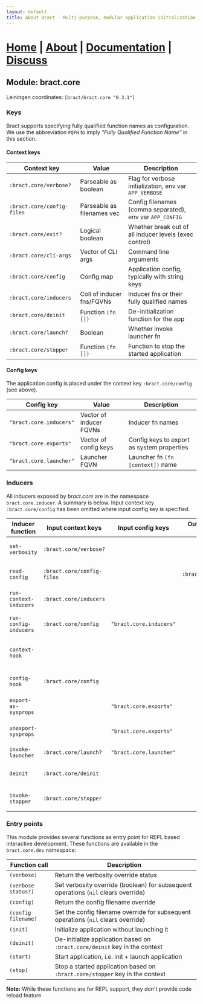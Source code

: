```yaml
---
layout: default
title: About Bract - Multi-purpose, modular application initialization framework for Clojure
---
```

# [Home](/)    |    [About](/about.html)    |    [Documentation](/documentation.html)    |    [Discuss](/discuss.html)

## Module: bract.core

Leiningen coordinates: `[bract/bract.core "0.3.1"]`


### Keys

Bract supports specifying fully qualified function names as configuration. We use the abbreviation `FQFN` to imply
_"Fully Qualified Function Name"_ in this section.

#### Context keys

| Context key                | Value                      | Description |
|----------------------------|----------------------------|-------------|
| `:bract.core/verbose?`     | Parseable as boolean       | Flag for verbose initialization, env var `APP_VERBOSE`   |
| `:bract.core/config-files` | Parseable as filenames vec | Config filenames (comma separated), env var `APP_CONFIG` |
| `:bract.core/exit?`        | Logical boolean            | Whether break out of all inducer levels (exec control)   |
| `:bract.core/cli-args`     | Vector of CLI args         | Command line arguments                         |
| `:bract.core/config`       | Config map                 | Application config, typically with string keys |
| `:bract.core/inducers`     | Coll of inducer fns/FQVNs  | Inducer fns or their fully qualified names     |
| `:bract.core/deinit`       | Function `(fn [])`         | De-initialization function for the app         |
| `:bract.core/launch?`      | Boolean                    | Whether invoke launcher fn                     |
| `:bract.core/stopper`      | Function `(fn [])`         | Function to stop the started application       |


#### Config keys

The application config is placed under the context key `:bract.core/config` (see above).

| Config key                 | Value                      | Description |
|----------------------------|----------------------------|-------------|
| `"bract.core.inducers"`    | Vector of inducer FQVNs    | Inducer fn names |
| `"bract.core.exports"`     | Vector of config keys      | Config keys to export as system properties |
| `"bract.core.launcher"`    | Launcher FQVN              | Launcher fn `(fn [context])` name |


### Inducers

All inducers exposed by _bract.core_ are in the namespace `bract.core.inducer`. A summary is below. Input context key
`:bract.core/config` has been omitted where input config key is specified.

| Inducer function       | Input context keys         | Input config keys       | Output context keys  | Description |
|------------------------|----------------------------|-------------------------|----------------------|-------------|
| `set-verbosity`        | `:bract.core/verbose?`     |                         |                      | Set verbosity as per flag  |
| `read-config`          | `:bract.core/config-files` |                         | `:bract.core/config` | Read config from filenames |
| `run-context-inducers` | `:bract.core/inducers`     |                         |                      | Execute specified inducers |
| `run-config-inducers`  | `:bract.core/config`       | `"bract.core.inducers"` |                      | Execute specified inducers |
| `context-hook`         |                            |                         |                      | Do something with context  |
| `config-hook`          | `:bract.core/config`       |                         |                      | Do something with config   |
| `export-as-sysprops`   |                            | `"bract.core.exports"`  |                      | Export system properties   |
| `unexport-sysprops`    |                            | `"bract.core.exports"`  |                      | Remove system properties   |
| `invoke-launcher`      | `:bract.core/launch?`      | `"bract.core.launcher"` |                      | Launch application         |
| `deinit`               | `:bract.core/deinit`       |                         |                      | De-initialize application  |
| `invoke-stopper`       | `:bract.core/stopper`      |                         |                      | Stop running application   |


### Entry points

This module provides several functions as entry point for REPL based interactive development. These functions are
available in the `bract.core.dev` namespace:

| Function call       | Description |
|---------------------|-------------|
| `(verbose)`         | Return the verbosity override status |
| `(verbose status?)` | Set verbosity override (boolean) for subsequent operations (`nil` clears override) |
| `(config)`          | Return the config filename override |
| `(config filename)` | Set the config filename override for subsequent operations (`nil` clears override) |
| `(init)`            | Initialize application without launching it |
| `(deinit)`          | De-initialize application based on `:bract.core/deinit` key in the context |
| `(start)`           | Start application, i.e. init + launch application |
| `(stop)`            | Stop a started application based on `:bract.core/stopper` key in the context |

**Note:** While these functions are for REPL support, they don't provide code reload feature.
